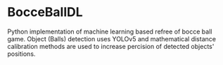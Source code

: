 # BocceBallDL

Python implementation of machine learning based refree of bocce ball game.
Object (Balls) detection uses YOLOv5 and mathematical distance calibration methods are used to increase percision of detected objects' positions.
